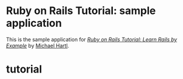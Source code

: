 # Ruby on Rails Tutorial: sample application
This is the sample application for
[*Ruby on Rails Tutorial: Learn Rails by Example*](http://railstutorial.org/)
by [Michael Hartl](http://michaelhartl.com/).
# tutorial
